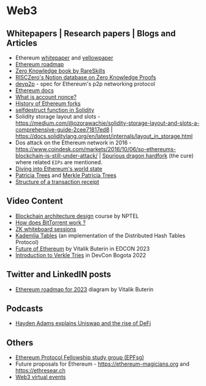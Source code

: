 # Web3

## Whitepapers | Research papers | Blogs and Articles

- Ethereum [whitepaper](https://ethereum.org/whitepaper#ethereum-whitepaper) and [yellowpaper](https://ethereum.github.io/yellowpaper/paper.pdf)
- [Ethereum roadmap](https://ethereum.org/roadmap)
- [Zero Knowledge book by RareSkills](https://www.rareskills.io/zk-book)
- [RISCZero's Notion database on Zero Knowledge Proofs](https://risczero.notion.site/5a335a1d29b44cb48c44b36ae66f366f?v=95cda72e39d3403fbfb59884afb0045d)
- [devp2p](https://github.com/ethereum/devp2p) - spec for Ethereum's p2p networking protocol
- [Ethereum docs](https://ethereum.org/en/developers/docs/)
- [What is account nonce?](https://medium.com/coinmonks/the-account-nonce-in-ethereum-explained-c087bd4a3c29)
- [History of Ethereum forks](https://ethereum.org/en/history/)
- [selfdestruct function in Solidity](https://www.alchemy.com/overviews/selfdestruct-solidity)
- Solidity storage layout and slots - https://medium.com/@ozorawachie/solidity-storage-layout-and-slots-a-comprehensive-guide-2cee71817ed8 | https://docs.soliditylang.org/en/latest/internals/layout_in_storage.html
- Dos attack on the Ethereum network in 2016 - https://www.coindesk.com/markets/2016/10/06/so-ethereums-blockchain-is-still-under-attack/ | [Spurious dragon hardfork](https://blog.ethereum.org/2016/11/18/hard-fork-no-4-spurious-dragon) (the cure) where related `EIPs` are mentioned.
- [Diving into Ethereum's world state](https://medium.com/cybermiles/diving-into-ethereums-world-state-c893102030ed)
- [Patricia Trees](https://medium.com/blockchain-stories/patricia-trie-a-predestined-blockchain-thing-fddeb1a12b0) and [Merkle Patricia Trees](https://kbaiiitmk.medium.com/merkle-patricia-trie-in-ethereum-a-silhouette-c8d04155b490)
- [Structure of a transaction receipt](https://medium.com/coinmonks/ethereum-data-transaction-receipt-trie-and-logs-simplified-30e3ae8dc3cf)

## Video Content

- [Blockchain architecture design](https://www.youtube.com/playlist?list=PLbRMhDVUMngfxxyVLh2t2gKDUfsOdGn56) course by NPTEL
- [How does BitTorrent work ?](https://www.youtube.com/watch?v=xH00ikD1oDo)
- [ZK whiteboard sessions](https://zkhack.dev/whiteboard/)
- [Kademlia Tables](https://youtu.be/_kCHOpINA5g) (an implementation of the Distributed Hash Tables Protocol)
- [Future of Ethereum](https://www.youtube.com/watch?v=NS0P1eiW7NE&pp=ygUKZWRjb24gMjAyMw%3D%3D) by Vitalik Buterin in EDCON 2023
- [Introduction to Verkle Tries](https://youtu.be/Q7rStTKwuYs) in DevCon Bogota 2022

## Twitter and LinkedIN posts

- [Ethereum roadmap for 2023](https://twitter.com/VitalikButerin/status/1741190491578810445) diagram by Vitalik Buterin

## Podcasts

- [Hayden Adams explains Uniswap and the rise of DeFi](https://podcasts.apple.com/us/podcast/hayden-adams-explains-uniswap-and-the-rise-of-defi/id1056200096?i=1000520421257)

## Others

- [Ethereum Protocol Fellowship study group (EPFsg)](https://epf.wiki/#/eps/intro)
- Future proposals for Ethereum - https://ethereum-magicians.org and https://ethresear.ch
- [Web3 virtual events](https://streameth.org)
